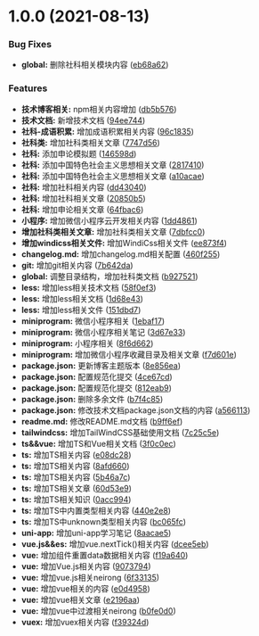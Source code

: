# 1.0.0 (2021-08-13)


### Bug Fixes

* **global:** 删除社科相关模块内容 ([eb68a62](https://github.com/GeekChenYi/GeekChenYi.github.io/commit/eb68a62fd7606c2573972aee69bf0c954a53b521))


### Features

* **技术博客相关:** npm相关内容增加 ([db5b576](https://github.com/GeekChenYi/GeekChenYi.github.io/commit/db5b5769cefbbed88ba88d3b89a173a96f9cfdc7))
* **技术文档:** 新增技术文档 ([94ee744](https://github.com/GeekChenYi/GeekChenYi.github.io/commit/94ee7447b4607bda71fcf7cae9287a97c5c07b84))
* **社科-成语积累:** 增加成语积累相关内容 ([96c1835](https://github.com/GeekChenYi/GeekChenYi.github.io/commit/96c183571d03652c860aece9b8ed94f152ea4881))
* **社科类:** 增加社科类相关文章 ([7747d56](https://github.com/GeekChenYi/GeekChenYi.github.io/commit/7747d569973337eb97f0574792b9e7df9ba10780))
* **社科:** 添加申论模拟题 ([146598d](https://github.com/GeekChenYi/GeekChenYi.github.io/commit/146598dd849b77361636f82403b1a1aca11b350a))
* **社科:** 添加中国特色社会主义思想相关文章 ([2817410](https://github.com/GeekChenYi/GeekChenYi.github.io/commit/28174103c22e7f2b839168f81aa4714f8ff6d7dc))
* **社科:** 添加中国特色社会主义思想相关文章 ([a10acae](https://github.com/GeekChenYi/GeekChenYi.github.io/commit/a10acae82e3a9de125162215bccfaf49ad997d1c))
* **社科:** 增加社科相关内容 ([dd43040](https://github.com/GeekChenYi/GeekChenYi.github.io/commit/dd43040b13a5143b3587f1c06533350ed61ecb97))
* **社科:** 增加社科相关文章 ([20850b5](https://github.com/GeekChenYi/GeekChenYi.github.io/commit/20850b5e185bb0528c5abe1233d86cddf65702ae))
* **社科:** 增加申论相关文章 ([64fbac6](https://github.com/GeekChenYi/GeekChenYi.github.io/commit/64fbac6fde965efc019a94aac71711a262e95f02))
* **小程序:** 增加微信小程序云开发相关内容 ([1dd4861](https://github.com/GeekChenYi/GeekChenYi.github.io/commit/1dd4861cdb09e2ad39ed60e2d512a78cae714864))
* **增加社科类相关文章:** 增加社科类相关文章 ([7dbfcc0](https://github.com/GeekChenYi/GeekChenYi.github.io/commit/7dbfcc0aa643659ced29b55d5d7785c7e9118ac5))
* **增加windicss相关文件:** 增加WindiCss相关文件 ([ee873f4](https://github.com/GeekChenYi/GeekChenYi.github.io/commit/ee873f49102b5fc13b91ee9b3820bd8e93a006b0))
* **changelog.md:** 增加changelog.md相关配置 ([460f255](https://github.com/GeekChenYi/GeekChenYi.github.io/commit/460f25551f786128ace920eda2e56673268e5689))
* **git:** 增加git相关内容 ([7b642da](https://github.com/GeekChenYi/GeekChenYi.github.io/commit/7b642dad25ee46af4a1394d0df16860f7a877fca))
* **global:** 调整目录结构，增加社科类文档 ([b927521](https://github.com/GeekChenYi/GeekChenYi.github.io/commit/b92752122bafe2e0484292a511daee24e3251a94))
* **less:** 增加less相关技术文档 ([58f0ef3](https://github.com/GeekChenYi/GeekChenYi.github.io/commit/58f0ef3f44082bf6e8a32a6d68cc625b7948d36e))
* **less:** 增加less相关文档 ([1d68e43](https://github.com/GeekChenYi/GeekChenYi.github.io/commit/1d68e433bf459cb0d412d7faa7b2fa37f4deeed8))
* **less:** 增加less相关文件 ([151dbd7](https://github.com/GeekChenYi/GeekChenYi.github.io/commit/151dbd793ce74b97bd6217d8e2c3cdcb25f90175))
* **miniprogram:** 微信小程序相关 ([1ebaf17](https://github.com/GeekChenYi/GeekChenYi.github.io/commit/1ebaf175b88e95a300b28bc11394de3e4388759e))
* **miniprogram:** 微信小程序相关笔记 ([3d67e33](https://github.com/GeekChenYi/GeekChenYi.github.io/commit/3d67e33b302ea0cd3caf4b4b3f4a28bdbfe6374c))
* **miniprogram:** 小程序相关 ([8f6d662](https://github.com/GeekChenYi/GeekChenYi.github.io/commit/8f6d662e31b4f5c6c59d612bbf4deeca0d31fe36))
* **miniprogram:** 增加微信小程序收藏目录及相关文章 ([f7d601e](https://github.com/GeekChenYi/GeekChenYi.github.io/commit/f7d601e361653333a3e597a3c92843a0a0deffcc))
* **package.json:** 更新博客主题版本 ([8e856ea](https://github.com/GeekChenYi/GeekChenYi.github.io/commit/8e856ea7e69009ed53ff888d8887fc08c167acf3))
* **package.json:** 配置规范化提交 ([4ce67cd](https://github.com/GeekChenYi/GeekChenYi.github.io/commit/4ce67cdc4c6e21698cf804b4ec125e545f83f6f4))
* **package.json:** 配置规范化提交 ([812eab9](https://github.com/GeekChenYi/GeekChenYi.github.io/commit/812eab9e746c14d99638f74729c34a88d2f18ad0))
* **package.json:** 删除多余文件 ([b7f4c85](https://github.com/GeekChenYi/GeekChenYi.github.io/commit/b7f4c85e9fc7aa1d1db0ef0b73459f68a3b0056a))
* **package.json:** 修改技术文档package.json文档的内容 ([a566113](https://github.com/GeekChenYi/GeekChenYi.github.io/commit/a56611349d228d5aa03a2aa30d88663ba637bc82))
* **readme.md:** 修改README.md文档 ([b9ff6ef](https://github.com/GeekChenYi/GeekChenYi.github.io/commit/b9ff6ef0ac00846a4d1a5d87d32a808d818a11f0))
* **tailwindcss:** 增加TailWindCSS基础使用文档 ([7c25c5e](https://github.com/GeekChenYi/GeekChenYi.github.io/commit/7c25c5e6346fd00d107d6ed2e355d7880dd1b689))
* **ts&&vue:** 增加TS和Vue相关文档 ([3f0c0ec](https://github.com/GeekChenYi/GeekChenYi.github.io/commit/3f0c0ec1d1c54b6e20353f11875fd882c6980dd9))
* **ts:** 增加TS相关内容 ([e08dc28](https://github.com/GeekChenYi/GeekChenYi.github.io/commit/e08dc286e585ee0c8fc16b1cebe587d560b3081d))
* **ts:** 增加TS相关内容 ([8afd660](https://github.com/GeekChenYi/GeekChenYi.github.io/commit/8afd6600f84870d35887ce12b3e67d7967c7fe66))
* **ts:** 增加TS相关内容 ([5b46a7c](https://github.com/GeekChenYi/GeekChenYi.github.io/commit/5b46a7c45f99c420d97fe0c7061c6539f42f694b))
* **ts:** 增加TS相关文章 ([60d53e9](https://github.com/GeekChenYi/GeekChenYi.github.io/commit/60d53e98ec55c694094054ce08b1ba4701dacd2a))
* **ts:** 增加TS相关知识 ([0acc994](https://github.com/GeekChenYi/GeekChenYi.github.io/commit/0acc99459684112a697c9c3994f8402fb1660b4d))
* **ts:** 增加TS中内置类型相关内容 ([440e2e8](https://github.com/GeekChenYi/GeekChenYi.github.io/commit/440e2e88ce7df2e9ba65f6dcc4e2fd97bf49e0c4))
* **ts:** 增加TS中unknown类型相关内容 ([bc065fc](https://github.com/GeekChenYi/GeekChenYi.github.io/commit/bc065fc2bfcca86e38d3e7ce8de3e915f1ef585e))
* **uni-app:** 增加uni-app学习笔记 ([8aacae5](https://github.com/GeekChenYi/GeekChenYi.github.io/commit/8aacae5104978f9177d5ecdb68eabaefd9184c95))
* **vue.js&&es:** 增加vue.nextTick()相关内容 ([dcee5eb](https://github.com/GeekChenYi/GeekChenYi.github.io/commit/dcee5ebbabb5d65acd77b0a459a6cc157885ad74))
* **vue:** 增加组件重置data数据相关内容 ([f19a640](https://github.com/GeekChenYi/GeekChenYi.github.io/commit/f19a6403620036c5d15dc2bea3f4bfa042ed3e21))
* **vue:** 增加Vue.js相关内容 ([9073794](https://github.com/GeekChenYi/GeekChenYi.github.io/commit/907379403d1df8e5ecfac815626ab1457693fead))
* **vue:** 增加vue.js相关neirong ([6f33135](https://github.com/GeekChenYi/GeekChenYi.github.io/commit/6f33135c49eae800c9964bfe6999da1693dad9e4))
* **vue:** 增加vue相关的内容 ([e0d4958](https://github.com/GeekChenYi/GeekChenYi.github.io/commit/e0d4958b8f868aa5221dc4db01bdd9ebe12d02e7))
* **vue:** 增加vue相关文章 ([e2196aa](https://github.com/GeekChenYi/GeekChenYi.github.io/commit/e2196aaaed92d4f75e4c1bd8912bb022e73f7ff9))
* **vue:** 增加vue中过渡相关neirong ([b0fe0d0](https://github.com/GeekChenYi/GeekChenYi.github.io/commit/b0fe0d02ead23e4d0afc098c72f20165990cc287))
* **vuex:** 增加vuex相关内容 ([f39324d](https://github.com/GeekChenYi/GeekChenYi.github.io/commit/f39324dd5fdd598f1356c99c5ae360c424aae0d9))



